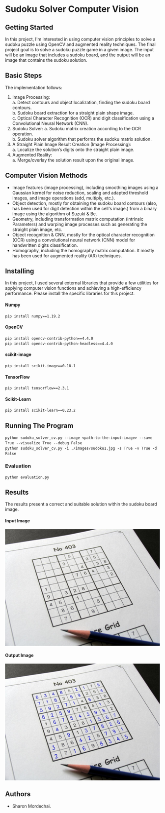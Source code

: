 # Sudoku Solver Computer Vision 

## Getting Started 
In this project, I'm interested in using computer vision principles to solve a sudoku puzzle using OpenCV and augmented reality techniques. The final project goal is to solve a sudoku puzzle game in a given image. The input will be an image that includes a sudoku board, and the output will be an image that contains the sudoku solution.

## Basic Steps
The implementation follows:
1.	Image Processing: \
    a.	Detect contours and object localization, finding the sudoku board contours. \
    b.	Sudoku board extraction for a straight plain shape image. \
    c.	Optical Character Recognition (OCR) and digit classification using a Convolutional Neural Network (CNN).
2.	Sudoku Solver:
    a.	Sudoku matrix creation according to the OCR operation. \
    b.	Sudoku solver algorithm that performs the sudoku matrix solution.
3.	A Straight Plain Image Result Creation (Image Processing): \
    a.	Localize the solution’s digits onto the straight plain image.
4.	Augmented Reality: \
    a.	Merge/overlay the solution result upon the original image.
    
## Computer Vision Methods
* Image features (image processing), including smoothing images using a Gaussian kernel for noise reduction, scaling and adapted threshold images, and image operations (add, multiply, etc.).
* Object detection, mostly for obtaining the sudoku board contours (also, has been used for digit detection within the cell's image.) from a binary image using the algorithm of Suzuki & Be.
* Geometry, including transformation matrix computation (intrinsic Parameters) and warping image processes such as generating the straight plain image, etc. 
* Object recognition & CNN, mostly for the optical character recognition (OCR) using a convolutional neural network (CNN) model for handwritten digits classification.
* Homography, including the homography matrix computation. It mostly has been used for augmented reality (AR) techniques.


## Installing
In this project, I used several external libraries that provide a few utilities for applying computer vision functions and achieving a high-efficiency performance. Please install the specific libraries for this project.

#### Numpy
`pip install numpy==1.19.2`

#### OpenCV 
`pip install opencv-contrib-python==4.4.0` \
`pip install opencv-contrib-python-headless==4.4.0`

#### scikit-image
`pip install scikit-image==0.18.1`

#### TensorFlow
`pip install tensorflow==2.3.1`

#### Scikit-Learn
`pip install scikit-learn==0.23.2`

## Running The Program
`python sudoku_solver_cv.py --image <path-to-the-input-image> --save True --visualize True --debug False` \
`python sudoku_solver_cv.py -i ./images/sudoku1.jpg -s True -v True -d False`

### Evaluation
`python evaluation.py`

## Results
The results present a correct and suitable solution within the sudoku board image. 
#### Input Image
![plot](./images/sudoku2.jpg)
#### Output Image
![plot](./results/sudoku2-result.jpg)

## Authors
* Sharon Mordechai.
